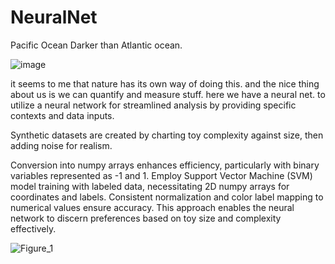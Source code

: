 # NeuralNet 
Pacific Ocean Darker than Atlantic ocean.


![image](https://github.com/le-nicolas/DerivaNet/assets/112614851/35401b27-57f4-4f29-a49c-964bf8e9987b)

it seems to me that nature has its own way of doing this. and the nice thing about us is we can quantify and measure stuff.
here we have a neural net. to utilize a neural network for streamlined analysis by providing specific contexts and data inputs. 

Synthetic datasets are created by charting toy complexity against size, then adding noise for realism.


Conversion into numpy arrays enhances efficiency, particularly with binary variables represented as -1 and 1. Employ Support Vector Machine (SVM) model training with labeled data, necessitating 2D numpy arrays for coordinates and labels. Consistent normalization and color label mapping to numerical values ensure accuracy. This approach enables the neural network to discern preferences based on toy size and complexity effectively.

![Figure_1](https://github.com/le-nicolas/DerivaNet/assets/112614851/b8d3b959-42b3-43b5-9ec6-b7fd60176936)
